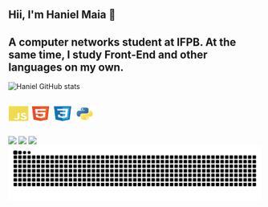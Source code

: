 ## Hii, I'm Haniel Maia 👋 
## A computer networks student at IFPB. At the same time, I study Front-End and other languages ​​on my own.
![Haniel GitHub stats](https://github-readme-stats.vercel.app/api?username=hanielmaia&show_icons=true&theme=synthwave) 
<!--![Most Used Languages](https://github-readme-stats.vercel.app/api/top-langs/?username=hanielmaia&layout=compact&theme=synthwave)-->
<div style="display: inline_block"><br>
  <img align="center" alt="Hani-Js" height="30" width="40" src="https://raw.githubusercontent.com/devicons/devicon/master/icons/javascript/javascript-plain.svg">
  <img align="center" alt="Hani-HTML" height="30" width="40" src="https://raw.githubusercontent.com/devicons/devicon/master/icons/html5/html5-original.svg">
  <img align="center" alt="Hani-CSS" height="30" width="40" src="https://raw.githubusercontent.com/devicons/devicon/master/icons/css3/css3-original.svg">
  <img align="center" alt="Hani-Python" height="30" width="40" src="https://raw.githubusercontent.com/devicons/devicon/master/icons/python/python-original.svg">
</div>
  
  ##
 
<div>
  <a href="https://github.com/hanielmaia">
  <a href="https://instagram.com/haniel_maia" target="_blank"><img src="https://img.shields.io/badge/-Instagram-%23E4405F?style=for-the-badge&logo=instagram&logoColor=white" target="_blank"></a>
  <a href="mailto:hanielrosadomaia@gmail.com"><img src="https://img.shields.io/badge/-Gmail-%23333?style=for-the-badge&logo=gmail&logoColor=white" target="_blank"></a>
  <a href="https://www.linkedin.com/in/haniel-maia-b271662a8" target="_blank"><img src="https://img.shields.io/badge/-LinkedIn-%230077B5?style=for-the-badge&logo=linkedin&logoColor=white" target="_blank"></a> 
  
</div>

<picture>
    <source media="(prefers-color-scheme: dark)" srcset="https://raw.githubusercontent.com/hanielmaia/hanielmaia/output/github-contribution-grid-snake-dark.svg">
    <source media="(prefers-color-scheme: light)" srcset="https://raw.githubusercontent.com/hanielmaia/hanielmaia/output/github-contribution-grid-snake.svg">
    <img alt="github contribution grid snake animation" src="https://raw.githubusercontent.com/hanielmaia/hanielmaia/output/github-contribution-grid-snake.svg">
</picture>
<br><br>
